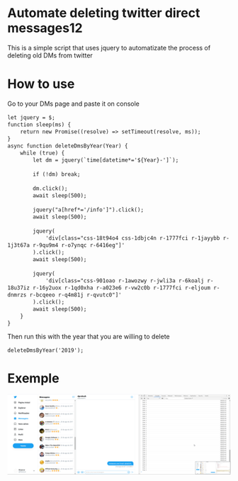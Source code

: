 # Automate deleting twitter direct messages12

This is a simple script that uses jquery to automatizate the process of deleting old DMs from twitter

# How to use
Go to your DMs page and paste it on console
```JS
let jquery = $;
function sleep(ms) {
	return new Promise((resolve) => setTimeout(resolve, ms));
}
async function deleteDmsByYear(Year) {
	while (true) {
		let dm = jquery(`time[datetime*='${Year}-']`);

		if (!dm) break;

		dm.click();
		await sleep(500);

		jquery("a[href*='/info']").click();
		await sleep(500);

		jquery(
			'div[class="css-18t94o4 css-1dbjc4n r-1777fci r-1jayybb r-1j3t67a r-9qu9m4 r-o7ynqc r-6416eg"]'
		).click();
		await sleep(500);

		jquery(
			'div[class="css-901oao r-1awozwy r-jwli3a r-6koalj r-18u37iz r-16y2uox r-1qd0xha r-a023e6 r-vw2c0b r-1777fci r-eljoum r-dnmrzs r-bcqeeo r-q4m81j r-qvutc0"]'
		).click();
		await sleep(500);
	}
}
```

Then run this with the year that you are willing to delete
```JS
deleteDmsByYear('2019');
```

# Exemple
![](usage.gif)
